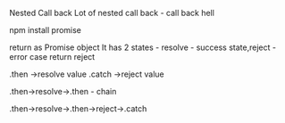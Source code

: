 Nested Call back
Lot of nested call back - call back hell

npm install promise

return as Promise object
It has 2 states - resolve - success state,reject - error case return reject

.then ->resolve value
.catch ->reject value

.then->resolve->.then - chain

.then->resolve->.then->reject->.catch

